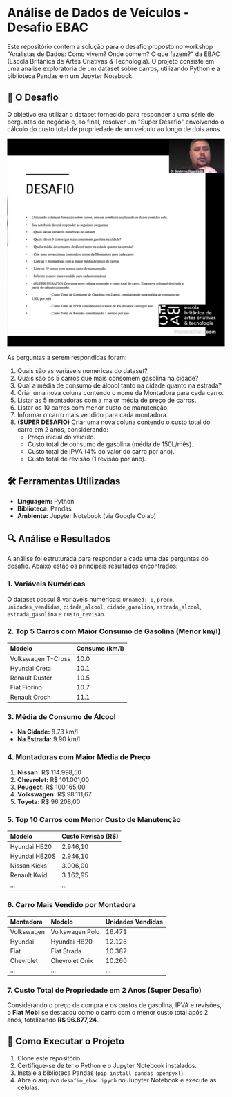 # Análise de Dados de Veículos - Desafio EBAC

Este repositório contém a solução para o desafio proposto no workshop "Analistas de Dados: Como vivem? Onde comem? O que fazem?" da EBAC (Escola Britânica de Artes Criativas & Tecnologia). O projeto consiste em uma análise exploratória de um dataset sobre carros, utilizando Python e a biblioteca Pandas em um Jupyter Notebook.

## 📄 O Desafio

O objetivo era utilizar o dataset fornecido para responder a uma série de perguntas de negócio e, ao final, resolver um "Super Desafio" envolvendo o cálculo do custo total de propriedade de um veículo ao longo de dois anos.

![Desafio Proposto](detalhes.jpg)

As perguntas a serem respondidas foram:
1.  Quais são as variáveis numéricas do dataset?
2.  Quais são os 5 carros que mais consomem gasolina na cidade?
3.  Qual a média de consumo de álcool tanto na cidade quanto na estrada?
4.  Criar uma nova coluna contendo o nome da Montadora para cada carro.
5.  Listar as 5 montadoras com a maior média de preço de carros.
6.  Listar os 10 carros com menor custo de manutenção.
7.  Informar o carro mais vendido para cada montadora.
8.  **(SUPER DESAFIO)** Criar uma nova coluna contendo o custo total do carro em 2 anos, considerando:
    * Preço inicial do veículo.
    * Custo total de consumo de gasolina (média de 150L/mês).
    * Custo total de IPVA (4% do valor do carro por ano).
    * Custo total de revisão (1 revisão por ano).

## 🛠️ Ferramentas Utilizadas

* **Linguagem:** Python
* **Biblioteca:** Pandas
* **Ambiente:** Jupyter Notebook (via Google Colab)

## 🔍 Análise e Resultados

A análise foi estruturada para responder a cada uma das perguntas do desafio. Abaixo estão os principais resultados encontrados:

### 1. Variáveis Numéricas
O dataset possui 8 variáveis numéricas: `Unnamed: 0`, `preco`, `unidades_vendidas`, `cidade_alcool`, `cidade_gasolina`, `estrada_alcool`, `estrada_gasolina` e `custo_revisao`.

### 2. Top 5 Carros com Maior Consumo de Gasolina (Menor km/l)
| Modelo | Consumo (km/l) |
| :--- | :--- |
| Volkswagen T-Cross | 10.0 |
| Hyundai Creta | 10.1 |
| Renault Duster | 10.5 |
| Fiat Fiorino | 10.7 |
| Renault Oroch | 11.1 |

### 3. Média de Consumo de Álcool
* **Na Cidade:** 8.73 km/l
* **Na Estrada:** 9.90 km/l

### 4. Montadoras com Maior Média de Preço
1.  **Nissan:** R$ 114.998,50
2.  **Chevrolet:** R$ 101.001,00
3.  **Peugeot:** R$ 100.165,00
4.  **Volkswagen:** R$ 98.111,67
5.  **Toyota:** R$ 96.208,00

### 5. Top 10 Carros com Menor Custo de Manutenção
| Modelo | Custo Revisão (R$) |
| :--- | :--- |
| Hyundai HB20 | 2.946,10 |
| Hyundai HB20S | 2.946,10 |
| Nissan Kicks | 3.006,00 |
| Renault Kwid | 3.162,95 |
| ... | ... |

### 6. Carro Mais Vendido por Montadora
| Montadora | Modelo | Unidades Vendidas |
| :--- | :--- | :--- |
| Volkswagen | Volkswagen Polo | 16.471 |
| Hyundai | Hyundai HB20 | 12.126 |
| Fiat | Fiat Strada | 10.387 |
| Chevrolet | Chevrolet Onix | 10.260 |
| ... | ... | ... |

### 7. Custo Total de Propriedade em 2 Anos (Super Desafio)
Considerando o preço de compra e os custos de gasolina, IPVA e revisões, o **Fiat Mobi** se destacou como o carro com o menor custo total após 2 anos, totalizando **R$ 96.877,24**.

## 🚀 Como Executar o Projeto

1.  Clone este repositório.
2.  Certifique-se de ter o Python e o Jupyter Notebook instalados.
3.  Instale a biblioteca Pandas (`pip install pandas openpyxl`).
4.  Abra o arquivo `desafio_ebac.ipynb` no Jupyter Notebook e execute as células.
